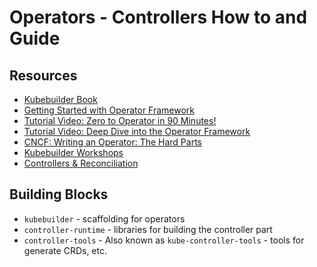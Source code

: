 # Operators - Controllers How to and Guide

## Resources

- [Kubebuilder Book](https://book.kubebuilder.io/introduction.html)
- [Getting Started with Operator Framework](https://medium.com/@alibaba-cloud/getting-started-with-kubernetes-operator-and-operator-framework-8fe406985e34)
- [Tutorial Video: Zero to Operator in 90 Minutes!](https://www.youtube.com/watch?v=KBTXBUVNF2I)
- [Tutorial Video: Deep Dive into the Operator Framework](https://www.youtube.com/watch?v=8_DaCcRMp5I)
- [CNCF: Writing an Operator: The Hard Parts](https://www.youtube.com/watch?v=wMqzAOp15wo)
- [Kubebuilder Workshops](https://github.com/directxman12/kubebuilder-workshops)
- [Controllers & Reconciliation](https://cluster-api.sigs.k8s.io/developer/providers/implementers-guide/controllers_and_reconciliation.html)

## Building Blocks

- `kubebuilder` - scaffolding for operators
- `controller-runtime` - libraries for building the controller part
- `controller-tools` - Also known as `kube-controller-tools` - tools for generate CRDs, etc.
